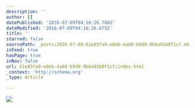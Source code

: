 ```yaml
---
description: ''
author: []
datePublished: '2016-07-09T04:16:26.788Z'
dateModified: '2016-07-09T04:16:26.675Z'
title: ''
starred: false
sourcePath: _posts/2016-07-09-61e85fa9-e8eb-4a60-b9d9-9b6a01b0f1cf.md
inFeed: true
hasPage: true
inNav: false
url: 61e85fa9-e8eb-4a60-b9d9-9b6a01b0f1cf/index.html
_context: 'http://schema.org'
_type: Article

---
```

![](https://the-grid-user-content.s3-us-west-2.amazonaws.com/3c1d9591-9f70-4e9d-b1a7-2f37e38bd3bc.jpg)